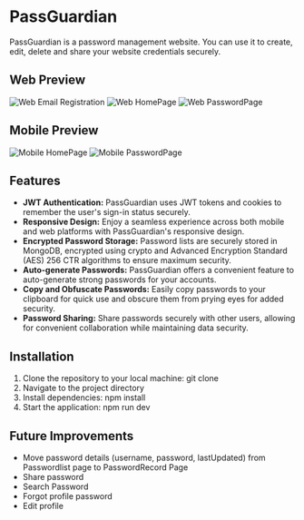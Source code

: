 # PassGuardian
PassGuardian is a password management website. You can use it to create, edit, delete and share your website credentials securely.
## Web Preview
![Web Email Registration]()
![Web HomePage]()
![Web PasswordPage]()
## Mobile Preview
![Mobile HomePage]()
![Mobile PasswordPage]()
## Features
- **JWT Authentication:** PassGuardian uses JWT tokens and cookies to remember the user's sign-in status securely.
- **Responsive Design:** Enjoy a seamless experience across both mobile and web platforms with PassGuardian's responsive design.
- **Encrypted Password Storage:** Password lists are securely stored in MongoDB, encrypted using crypto and Advanced Encryption Standard (AES) 256 CTR algorithms to ensure maximum security.
- **Auto-generate Passwords:** PassGuardian offers a convenient feature to auto-generate strong passwords for your accounts.
- **Copy and Obfuscate Passwords:** Easily copy passwords to your clipboard for quick use and obscure them from prying eyes for added security.
- **Password Sharing:** Share passwords securely with other users, allowing for convenient collaboration while maintaining data security.

   
## Installation
1. Clone the repository to your local machine: git clone
2. Navigate to the project directory
3. Install dependencies: npm install
4. Start the application: npm run dev

## Future Improvements
- Move password details (username, password, lastUpdated) from Passwordlist page to PasswordRecord Page
- Share password
- Search Password
- Forgot profile password
- Edit profile
    
